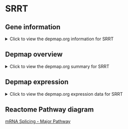<h1>SRRT</h1>

<h2>Gene information</h2>
<details>
  <summary>Click to view the depmap.org information for SRRT</summary>
  <iframe src="https://depmap.org/portal/gene/SRRT?tab=about" style="border:none;width:100%;height:800px"></iframe>
</details>

<h2>Depmap overview</h2>
<details>
  <summary>Click to view the depmap.org summary for SRRT</summary>
  <iframe src="https://depmap.org/portal/gene/SRRT?tab=overview" style="border:none;width:100%;height:800px"></iframe>
</details>

<h2>Depmap expression</h2>
<details>
  <summary>Click to view the depmap.org expression data for SRRT</summary>
  <iframe src="https://depmap.org/portal/gene/SRRT?tab=characterization" style="border:none;width:100%;height:800px"></iframe>
</details>



<h2>Reactome Pathway diagram</h2>
<a href="https://reactome.org/PathwayBrowser/#/R-HSA-72163">mRNA Splicing - Major Pathway</a>



